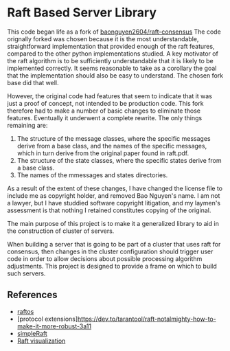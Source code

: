 
# Raft Based Server Library

This code began life as a fork of
[baonguyen2604/raft-consensus](https://github.com/baonguyen2604/raft-consensus)
The code orignally forked was chosen because it is the most
understandable, straightforward implementation that provided enough of
the raft features, compared to the other python implementations
studied. A key motivator of the raft algorithm is to be sufficiently
understandable that it is likely to be implemented correctly. It seems
reasonable to take as a corollary the goal that the implementation should
also be easy to understand. The chosen fork base did that well.

However, the original code had features that seem to indicate that it
was just a proof of concept, not intended to be production code. This
fork therefore had to make a number of basic changes to eliminate those
features. Eventually it underwent a complete rewrite. The only things
remaining are:

1. The structure of the message classes, where the specific messages
   derive from a base class, and the names of the specific messages,
   which in turn derive from the original paper found in raft.pdf.
2. The structure of the state classes, where the specific states
   derive from a base class.
3. The names of the mmessages and states directories.

As a result of the extent of these changes, I have changed the license
file to include me as copyright holder, and removed Bao Nguyen's name.
I am not a lawyer, but I have studdied software copyright litigation,
and my laymen's assessment is that nothing I retained constitutes copying
of the original. 

The main purpose of this project is to make it a generalized library
to aid in the construction of cluster of servers. 

When building a server that is going to be part of a cluster that uses
raft for consensus, then changes in the cluster configuration should trigger
user code in order to allow decisions about possible processing algorithm adjustments.
This project is designed to provide a frame on which to build such servers.

## References

- [raftos](https://github.com/zhebrak/raftos)
- [protocol extensions]https://dev.to/tarantool/raft-notalmighty-how-to-make-it-more-robust-3a11
- [simpleRaft](https://github.com/streed/simpleRaft/tree/master/simpleRaft)
- [Raft visualization](http://thesecretlivesofdata.com/raft/)
